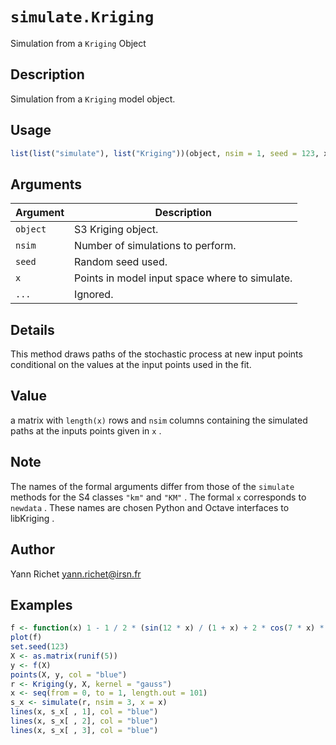 # `simulate.Kriging`

Simulation from a `Kriging` Object


## Description

Simulation from a `Kriging` model object.


## Usage

```r
list(list("simulate"), list("Kriging"))(object, nsim = 1, seed = 123, x, ...)
```


## Arguments

Argument      |Description
------------- |----------------
`object`     |     S3 Kriging object.
`nsim`     |     Number of simulations to perform.
`seed`     |     Random seed used.
`x`     |     Points in model input space where to simulate.
`...`     |     Ignored.


## Details

This method draws paths of the stochastic process at new input
 points conditional on the values at the input points used in the
 fit.


## Value

a matrix with `length(x)` rows and `nsim` 
 columns containing the simulated paths at the inputs points
 given in `x` .


## Note

The names of the formal arguments differ from those of the
  `simulate` methods for the S4 classes `"km"` and
  `"KM"` . The formal `x` corresponds to
  `newdata` . These names are chosen Python and
  Octave interfaces to libKriging .


## Author

Yann Richet yann.richet@irsn.fr


## Examples

```r
f <- function(x) 1 - 1 / 2 * (sin(12 * x) / (1 + x) + 2 * cos(7 * x) * x^5 + 0.7)
plot(f)
set.seed(123)
X <- as.matrix(runif(5))
y <- f(X)
points(X, y, col = "blue")
r <- Kriging(y, X, kernel = "gauss")
x <- seq(from = 0, to = 1, length.out = 101)
s_x <- simulate(r, nsim = 3, x = x)
lines(x, s_x[ , 1], col = "blue")
lines(x, s_x[ , 2], col = "blue")
lines(x, s_x[ , 3], col = "blue")
```


